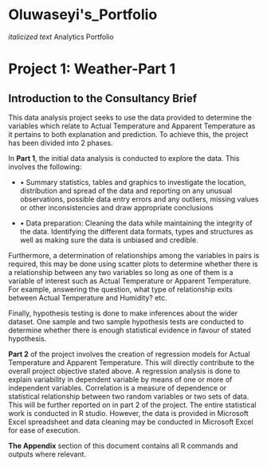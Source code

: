 # Oluwaseyi's_Portfolio

*italicized text* Analytics Portfolio

# Project 1: Weather-Part 1

## Introduction to the Consultancy Brief

This data analysis project seeks to use the data provided to determine the variables which relate to Actual Temperature and Apparent Temperature as it pertains to both explanation and prediction. To achieve this, the project has been divided into 2 phases. 

In **Part 1**, the initial data analysis is conducted to explore the data. This involves the following:

* •	Summary statistics, tables and graphics to investigate the location, distribution and spread of the data and reporting on any unusual observations, possible data entry errors and any outliers, missing values or other inconsistencies and draw appropriate conclusions

* •	Data preparation: Cleaning the data while maintaining the integrity of the data. Identifying the different data formats, types and structures as well as making sure the data is unbiased and credible. 

Furthermore, a determination of relationships among the variables in pairs is required, this may be done using scatter plots to determine whether there is a relationship between any two variables so long as one of them is a variable of interest such as Actual Temperature or Apparent Temperature. For example, answering the question, what type of relationship exits between Actual Temperature and Humidity? etc.  

Finally, hypothesis testing is done to make inferences about the wider dataset. One sample and two sample hypothesis tests are conducted to determine whether there is enough statistical evidence in favour of stated hypothesis.

**Part 2** of the project involves the creation of regression models for Actual Temperature and Apparent Temperature. This will directly contribute to the overall project objective stated above. A regression analysis is done to explain variability in dependent variable by means of one or more of independent variables. Correlation is a measure of dependence or statistical relationship between two random variables or two sets of data. This will be further reported on in part 2 of the project.
The entire statistical work is conducted in R studio. However, the data is provided in Microsoft Excel spreadsheet and data cleaning may be conducted in Microsoft Excel for ease of execution. 

**The Appendix** section of this document contains all R commands and outputs where relevant. 

